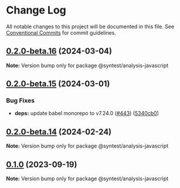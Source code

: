 # Change Log

All notable changes to this project will be documented in this file.
See [Conventional Commits](https://conventionalcommits.org) for commit guidelines.

## [0.2.0-beta.16](https://github.com/syntest-framework/syntest-javascript/compare/@syntest/analysis-javascript@0.2.0-beta.15...@syntest/analysis-javascript@0.2.0-beta.16) (2024-03-04)

**Note:** Version bump only for package @syntest/analysis-javascript

## [0.2.0-beta.15](https://github.com/syntest-framework/syntest-javascript/compare/@syntest/analysis-javascript@0.2.0-beta.14...@syntest/analysis-javascript@0.2.0-beta.15) (2024-03-01)

### Bug Fixes

- **deps:** update babel monorepo to v7.24.0 ([#443](https://github.com/syntest-framework/syntest-javascript/issues/443)) ([5340cb0](https://github.com/syntest-framework/syntest-javascript/commit/5340cb03ef667efa94d06e1a2f502cd74bb00325))

## [0.2.0-beta.14](https://github.com/syntest-framework/syntest-javascript/compare/@syntest/analysis-javascript@0.2.0-beta.13...@syntest/analysis-javascript@0.2.0-beta.14) (2024-02-24)

**Note:** Version bump only for package @syntest/analysis-javascript

## [0.1.0](https://github.com/syntest-framework/syntest-javascript/compare/@syntest/analysis-javascript@0.1.0-beta.24...@syntest/analysis-javascript@0.1.0) (2023-09-19)

**Note:** Version bump only for package @syntest/analysis-javascript
